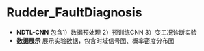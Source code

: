 # Rudder_FaultDiagnosis
- **NDTL-CNN**    包含1）数据预处理 2）预训练CNN 3）变工况诊断实验
- **数据展示**    展示实验数据，包含时域信号图、概率密度分布图
